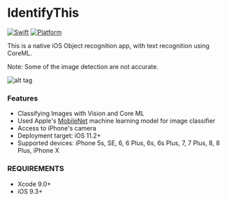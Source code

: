 # IdentifyThis

[![Swift](https://img.shields.io/badge/Swift-4.0-orange.svg)]() [![Platform](https://img.shields.io/badge/platform-iOS-lightgrey.svg)]()


This is a native iOS Object recognition app, with text recognition using CoreML.

Note: Some of the image detection are not accurate.

![alt tag](https://user-images.githubusercontent.com/10540496/37870901-01aff382-3014-11e8-91f5-b64a7a6bef0d.gif)

### Features
<ul><li>Classifying Images with Vision and Core ML</li>
<li>Used Apple's <a href="https://developer.apple.com/machine-learning">MobileNet</a> machine learning model for image classifier</li>
<li>Access to iPhone's camera </li>
<li>Deployment target: iOS 11.2+</li>
<li>Supported devices: iPhone 5s, SE, 6, 6 Plus, 6s, 6s Plus, 7, 7 Plus, 8, 8 Plus, iPhone X </li>
</ul>

### REQUIREMENTS
<ul><li>Xcode 9.0+</li>
<li>iOS 9.3+</li>
</ul>



